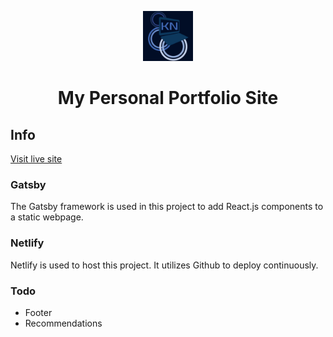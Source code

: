 <p align="center">
  <a href="https://www.krista-naso.com">
    <img alt="logo" src="./src/images/KNLogo.png" width="80" />
  </a>
</p>
<h1 align="center">
  My Personal Portfolio Site
</h1>

## Info

[Visit live site](https://www.krista-naso.com)

### Gatsby

The Gatsby framework is used in this project to add React.js components to a static webpage.

### Netlify

Netlify is used to host this project. It utilizes Github to deploy continuously.

### Todo

- Footer
- Recommendations
